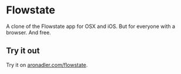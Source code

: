 # Flowstate
A clone of the Flowstate app for OSX and iOS. But for everyone with a browser. And free. 
## Try it out
Try it on [aronadler.com/flowstate](http://aronadler.com/flowstate).